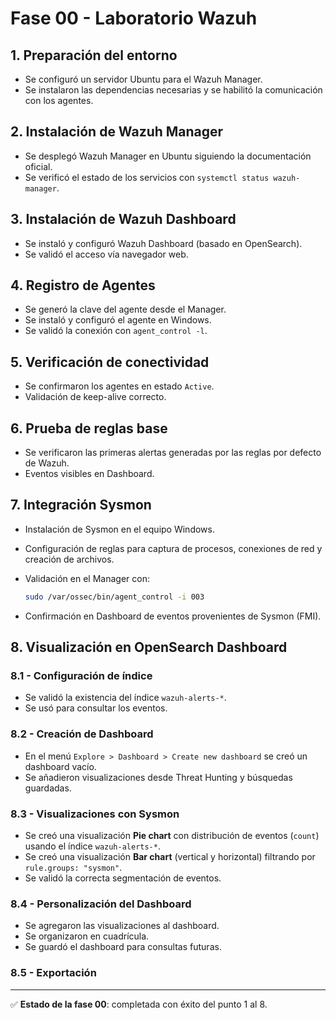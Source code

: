 # Fase 00 - Laboratorio Wazuh

## 1. Preparación del entorno

-   Se configuró un servidor Ubuntu para el Wazuh Manager.
-   Se instalaron las dependencias necesarias y se habilitó la
    comunicación con los agentes.

## 2. Instalación de Wazuh Manager

-   Se desplegó Wazuh Manager en Ubuntu siguiendo la documentación
    oficial.
-   Se verificó el estado de los servicios con
    `systemctl status wazuh-manager`.

## 3. Instalación de Wazuh Dashboard

-   Se instaló y configuró Wazuh Dashboard (basado en OpenSearch).
-   Se validó el acceso vía navegador web.

## 4. Registro de Agentes

-   Se generó la clave del agente desde el Manager.
-   Se instaló y configuró el agente en Windows.
-   Se validó la conexión con `agent_control -l`.

## 5. Verificación de conectividad

-   Se confirmaron los agentes en estado `Active`.
-   Validación de keep-alive correcto.

## 6. Prueba de reglas base

-   Se verificaron las primeras alertas generadas por las reglas por
    defecto de Wazuh.
-   Eventos visibles en Dashboard.

## 7. Integración Sysmon

-   Instalación de Sysmon en el equipo Windows.

-   Configuración de reglas para captura de procesos, conexiones de red
    y creación de archivos.

-   Validación en el Manager con:

    ``` bash
    sudo /var/ossec/bin/agent_control -i 003
    ```

-   Confirmación en Dashboard de eventos provenientes de Sysmon (FMI).

## 8. Visualización en OpenSearch Dashboard

### 8.1 - Configuración de índice

-   Se validó la existencia del índice `wazuh-alerts-*`.
-   Se usó para consultar los eventos.

### 8.2 - Creación de Dashboard

-   En el menú `Explore > Dashboard > Create new dashboard` se creó un
    dashboard vacío.
-   Se añadieron visualizaciones desde Threat Hunting y búsquedas
    guardadas.

### 8.3 - Visualizaciones con Sysmon

-   Se creó una visualización **Pie chart** con distribución de eventos
    (`count`) usando el índice `wazuh-alerts-*`.
-   Se creó una visualización **Bar chart** (vertical y horizontal)
    filtrando por `rule.groups: "sysmon"`.
-   Se validó la correcta segmentación de eventos.

### 8.4 - Personalización del Dashboard

-   Se agregaron las visualizaciones al dashboard.
-   Se organizaron en cuadrícula.
-   Se guardó el dashboard para consultas futuras.

### 8.5 - Exportación
-----------------------------------------------------------------------

✅ **Estado de la fase 00**: completada con éxito del punto 1 al 8.
